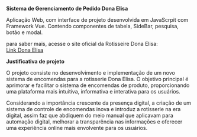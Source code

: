 **Sistema de Gerenciamento de Pedido Dona Elisa**

Aplicação Web, com interface de projeto desenvolvida em JavaScrpit com Framework Vue. Contendo componentes de tabela, SideBar, pesquisa, botão e modal. 

para saber mais, acesse o site oficial da Rotisseire Dona Elisa:    
[Link Dona Elisa](https://donaelisa.com.br/)

**Justificativa de projeto**

O projeto consiste no desenvolvimento e implementação de um novo sistema de encomendas para a rotisserie Dona Elisa. O objetivo principal é aprimorar e facilitar o sistema de encomendas de produto, proporcionando uma plataforma mais intuitiva, informativa e interativa para os usuários. 

Considerando a importância crescente da presença digital, a criação de um sistema de controle de encomendas inova e introduz a rotisserie na era digital, assim faz que abdiquem do meio manual que aplicavam para automação digital, melhorar a transparência nas informações e oferecer uma experiência online mais envolvente para os usuários. 